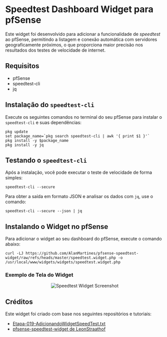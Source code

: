 <h1>Speedtest Dashboard Widget para pfSense</h1>

<p>Este widget foi desenvolvido para adicionar a funcionalidade de <em>speedtest</em> ao pfSense, permitindo a listagem e conexão automática com servidores geograficamente próximos, o que proporciona maior precisão nos resultados dos testes de velocidade de internet.</p>

<h2>Requisitos</h2>

<ul>
  <li>pfSense</li>
  <li>speedtest-cli</li>
  <li>jq</li>
</ul>

<h2>Instalação do <code>speedtest-cli</code></h2>

<p>Execute os seguintes comandos no terminal do seu pfSense para instalar o <code>speedtest-cli</code> e suas dependências:</p>

<pre><code>pkg update
set package_name=`pkg search speedtest-cli | awk '{ print $1 }'`
pkg install -y $package_name
pkg install -y jq
</code></pre>

<h2>Testando o <code>speedtest-cli</code></h2>

<p>Após a instalação, você pode executar o teste de velocidade de forma simples:</p>

<pre><code>speedtest-cli --secure
</code></pre>

<p>Para obter a saída em formato JSON e analisar os dados com <code>jq</code>, use o comando:</p>

<pre><code>speedtest-cli --secure --json | jq
</code></pre>

<h2>Instalando o Widget no pfSense</h2>

<p>Para adicionar o widget ao seu dashboard do pfSense, execute o comando abaixo:</p>

<pre><code>curl -LJ https://github.com/AlanMartines/pfsense-speedtest-widget/raw/refs/heads/master/speedtest.widget.php -o /usr/local/www/widgets/widgets/speedtest.widget.php
</code></pre>

<h3>Exemplo de Tela do Widget</h3>

<p align="center"><img src="https://github.com/user-attachments/assets/2f0fc901-9b6a-4b84-ba1f-408309c385c8" alt="Speedtest Widget Screenshot"></p>

<h2>Créditos</h2>

<p>Este widget foi criado com base nos seguintes repositórios e tutoriais:</p>

<ul>
  <li><a href="https://github.com/vaamonde/pfsense/blob/main/pfsense-2.6-plus/Etapa-019-AdicionandoWidgetSpeedTest.txt">Etapa-019-AdicionandoWidgetSpeedTest.txt</a></li>
  <li><a href="https://github.com/LeonStraathof/pfsense-speedtest-widget">pfsense-speedtest-widget de LeonStraathof</a></li>
</ul>
